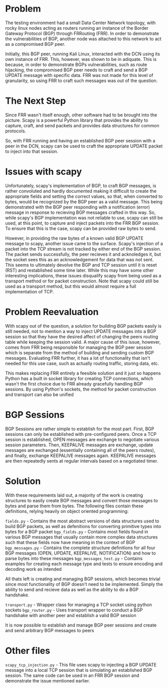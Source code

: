 # Problem
The testing environment had a small Data Center Network topology, with rocky linux nodes acting as routers running an instance of the Border Gateway Protocol (BGP) through FRRouting (FRR). In order to demonstrate the vulnerabilities of BGP, another node was attached to this network to act as a compromised BGP peer.

Initially, this BGP peer, running Kali Linux, interacted with the DCN using its own instance of FRR. This, however, was shown to be in adiquate. This is because, in order to demonstrate BGPs vulnerabilities, such as route hijacking, the compromised BGP peer needs to craft and send a BGP UPDATE message with specific data. FRR was not made for this level of granularity, so using FRR to craft such messages was out of the question.

# The Next Step
Since FRR wasn't itself enough, other software had to be brought into the picture. Scapy is a powerful Python library that provides the ability to capture, craft, and send packets and provides data structures for common protocols.

So, with FRR running and having an established BGP peer session with a peer in the DCN, scapy can be used to craft the appropriate UPDATE packet to inject into that session.

# Issues with scapy
Unfortunately, scapy's implementation of BGP, to craft BGP messages, is rather convoluted and hardly documented making it difficult to create the appropriate fields and setting the correct values, so that, when converted to bytes, would be recognized by the BGP peer as a valid message. This being demonstrated with the BGP peer responding with a notification (error) message in response to recieving BGP messages crafted in this way. So, while scapy's BGP implementation was not reliable to use, scapy can still be used, at this point, to capture and inject packets into the FRR BGP session. To ensure that this is the case, scapy can be provided raw bytes to send. 

However, in providing the raw bytes of a known valid BGP UPDATE message to scapy, another issue came to the surface. Scapy's injection of a packet into the TCP stream is not tracked by either end of the BGP session. The packet sends successfully, the peer recieves it and acknoledges it, but the socket sees this as an acknowledgement for data that was not sent. This seems to ultimately devolve the BGP and TCP session until it is reset (RST) and restablished some time later. While this may have some other interesting implications, these issues disqualify scapy from being used as a transport method or for packet construction. Note that scapy could still be used as a transport method, but this would almost require a full implementation of TCP.

# Problem Reevaluation
With scapy out of the question, a solution for building BGP packets easily is still needed, not to mention a way to inject UPDATE messages into a BGP session so that they have the desired affect of changing the peers routing table while keeping the session valid. A major cause of this issue, however, comes from FRR being responsible for managing the BGP peer session which is separate from the method of building and sending custom BGP messages. Evaluating FRR further, it has a lot of functionality that isn't needed for this use case, such as actually routing traffic, storing data, etc. 

This makes replacing FRR entirely a feesible solution and it just so happens Python has a built in socket library for creating TCP connections, which wasn't the first choice due to FRR already gracefully handling BGP sessions. By using Python's sockets, the method for packet construction and transport can also be unified

# BGP Sessions
BGP Sessions are rather simple to establish for the most part. First, BGP sessions can only be established with pre-configured peers. Once a TCP session is established, OPEN messages are exchange to negotiate various session parameters. Then, KEEPALIVE messages are exchange, update messages are exchanged (essentially containing all of the peers routes), and finally, exchange KEEPALIVE messages again. KEEPALIVE messages are then repeatedly sents at regular intervals based on a negotiated timer.

# Solution
With these requirements laid out, a majority of the work is creating structures to easily create BGP messages and convert those messages to bytes and parse them from bytes. The following files contain these definitions, relying heavily on object oriented programming:

`fields.py` -  Contains the most abstract versions of data structures used to build BGP packets, as well as defenitions for converting primitive types into bytes for a BGP packet
`bgp_fields.py` - Contains most fields found in various BGP messages that usually contain more complex data structures such that these fields now have meaning in the context of BGP
`bgp_messages.py` - Contains the complete structure definitions for all four BGP messages (OPEN, UPDATE, KEEPALIVE, NOTIFICATION) and how to parse bytes into these messages
`bgp_messages_test.py` - Contains examples for creating each message type and tests to ensure encoding and decoding work as intended

All thats left is creating and managing BGP sessions, which becomes trivial since most functionality of BGP doesn't need to be implemented. Simply the ability to send and recieve data as well as the ability to do a BGP handshake.

`transport.py` - Wrapper class for managing a TCP socket using python sockets
`bgp_router.py` - Uses transport wrapper to conduct a BGP handshake with another peer and establish a valid BGP session

It is now possible to establish and manage BGP peer sessions and create and send arbitrary BGP messages to peers

# Other files
`scapy_tcp_injection.py` - This file uses scapy to injecting a BGP UPDATE message into a local TCP session that is simulating an established BGP session. The same code can be used in an FRR BGP session and demonstrate the issue mentioned earlier.


